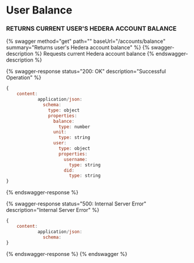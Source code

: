 # User Balance

### RETURNS CURRENT USER'S HEDERA ACCOUNT BALANCE

{% swagger method="get" path="" baseUrl="/accounts/balance" summary="Returns user's Hedera account balance" %}
{% swagger-description %}
Requests current Hedera account balance
{% endswagger-description %}

{% swagger-response status="200: OK" description="Successful Operation" %}
```javascript
{
    content:
            application/json:
              schema:
                type: object
                properties:
                  balance:
                    type: number
                  unit:
                    type: string
                  user:
                    type: object
                    properties:
                      username:
                        type: string
                      did:
                        type: string
}
```
{% endswagger-response %}

{% swagger-response status="500: Internal Server Error" description="Internal Server Error" %}
```javascript
{
    content:
            application/json:
              schema:
}
```
{% endswagger-response %}
{% endswagger %}

